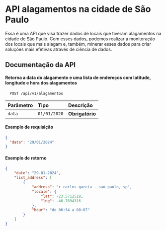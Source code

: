 # API alagamentos na cidade de São Paulo

Essa é uma API que visa trazer dados de locais que tiveram alagamentos na cidade de São Paulo. Com esses dados, podemos realizar a monitoração dos locais que mais alagam e, também, minerar esses dados para criar soluções mais efetivas através de ciência de dados.

## Documentação da API

#### Retorna a data do alagamento e uma lista de endereços com latitude, longitude e hora dos alagamentos

```http
  POST /api/v1/alagamentos
```

| Parâmetro   | Tipo       | Descrição                           |
| :---------- | :--------- | :---------------------------------- |
| `data` | `01/01/2020` | **Obrigatório** |

#### Exemplo de requisição

```JSON
{
  "data": "29/01/2024"
}

```

#### Exemplo de retorno
```JSON
{
    "date": "29-01-2024",
    "list_address": [
        {
            "address": "r carlos garcia - sao paulo, sp",
            "locale": {
                "lat": -23.5712518,
                "lng": -46.7694316
            },
            "hour": "de 06:34 a 08:07"
        }
    ]
}
```
